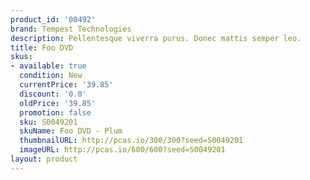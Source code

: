 ```yaml
---
product_id: '00492'
brand: Tempest Technologies
description: Pellentesque viverra purus. Donec mattis semper leo.
title: Foo DVD
skus:
- available: true
  condition: New
  currentPrice: '39.85'
  discount: '0.0'
  oldPrice: '39.85'
  promotion: false
  sku: S0049201
  skuName: Foo DVD - Plum
  thumbnailURL: http://pcas.io/300/300?seed=S0049201
  imageURL: http://pcas.io/600/600?seed=S0049201
layout: product
---
```

